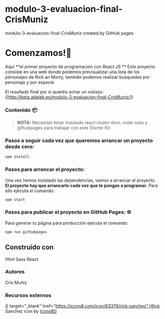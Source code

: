 # modulo-3-evaluacion-final-CrisMuniz
modulo-3-evaluacion-final-CrisMuniz created by GitHub pages


# Comenzamos!🚀 

Aquí **el primer proyecto de programación con React JS **
Este proyecto consiste en una web donde podemos previsualizar una lista de los personajes de Rick an Morty, también podemos realizar busquedas por personaje y por especie 

El resultado final por si queréis echar un vistazo:
([http://beta.adalab.es/modulo-3-evaluacion-final-CrisMuniz/])


### Contenido 📦


> **NOTA:** Necesitas tener instalado react-router-dom, node-sass y githubpages para trabajar con este Starter Kit:

### Pasos a seguir cada vez que queremos arrancar un proyecto desde cero:

```zsh
npm install
```

### Pasos para arrancar el proyecto:

Una vez hemos instalado las dependencias, vamos a arrancar el proyecto. **El proyecto hay que arrancarlo cada vez que te pongas a programar.** Para ello ejecuta el comando:

```zsh
npm start
```


### Pasos para publicar el proyecto en GitHub Pages: ⚙

Para generar tu página para producción ejecuta el comando:

```bash
npm run githubpages
```

## Construido con
Html
Sass
React

### Autores
Cris Muñiz

### Recursos externos

([ target="_blank" href="https://icons8.com/icon/63379/rick-sanchez">Rick Sanchez</a> icon by <a target="_blank" href="https://icons8.com">Icons8])
